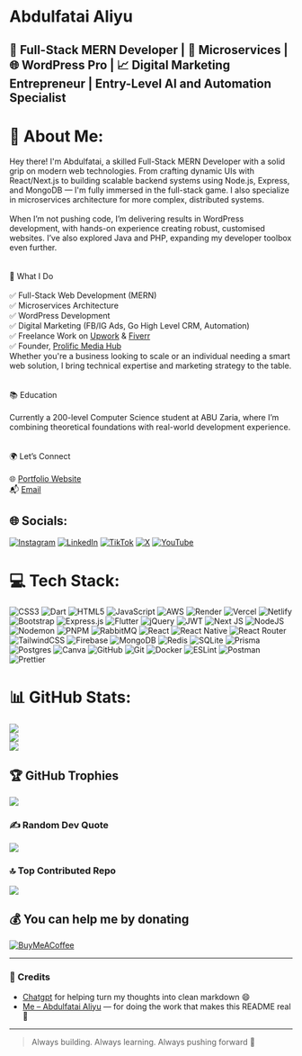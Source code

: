 # Abdulfatai Aliyu

## 🚀 Full-Stack MERN Developer | 🧠 Microservices | 🌐 WordPress Pro | 📈 Digital Marketing Entrepreneur | Entry-Level AI and Automation Specialist



# 💫 About Me:
Hey there! I'm Abdulfatai, a skilled Full-Stack MERN Developer with a solid grip on modern web technologies. From crafting dynamic UIs with React/Next.js to building scalable backend systems using Node.js, Express, and MongoDB — I'm fully immersed in the full-stack game. I also specialize in microservices architecture for more complex, distributed systems.<br><br>When I’m not pushing code, I’m delivering results in WordPress development, with hands-on experience creating robust, customised websites. I’ve also explored Java and PHP, expanding my developer toolbox even further.<br><br><br>🚀 What I Do<br><br>    ✅ Full-Stack Web Development (MERN)<br>    ✅ Microservices Architecture<br>    ✅ WordPress Development<br>    ✅ Digital Marketing (FB/IG Ads, Go High Level CRM, Automation)<br>     ✅ Freelance Work on [Upwork](https://www.upwork.com/freelancers/~01947ddbabf861c9db?mp_source=share) & [Fiverr](https://www.fiverr.com/s/KeRpB3W) <br>
✅ Founder, [Prolific Media Hub](https://itz-abdulfatai.github.io/portfolio/smma-abdul/)<br>Whether you're a business looking to scale or an individual needing a smart web solution, I bring technical expertise and marketing strategy to the table.<br><br><br>📚 Education<br><br>Currently a 200-level Computer Science student at ABU Zaria, where I’m combining theoretical foundations with real-world development experience.<br><br><br>🌍 Let’s Connect<br><br> 🌐 [Portfolio Website](https://abdul-portfolio-lw7s.onrender.com/)<br>    📬 [Email](mailto:abdulfataialiyu4@gmail.com)<br>


## 🌐 Socials:
[![Instagram](https://img.shields.io/badge/Instagram-%23E4405F.svg?logo=Instagram&logoColor=white)](https://instagram.com/itz_abdul.fatai) [![LinkedIn](https://img.shields.io/badge/LinkedIn-%230077B5.svg?logo=linkedin&logoColor=white)](https://linkedin.com/in/abdulfatai-aliyu-b1900a293) [![TikTok](https://img.shields.io/badge/TikTok-%23000000.svg?logo=TikTok&logoColor=white)](https://tiktok.com/@itz_abdulfatai) [![X](https://img.shields.io/badge/X-black.svg?logo=X&logoColor=white)](https://x.com/itz_abdulfatai) [![YouTube](https://img.shields.io/badge/YouTube-%23FF0000.svg?logo=YouTube&logoColor=white)](https://youtube.com/@UCkG0oTca_YU10UkOUnZbIXA) 

# 💻 Tech Stack:
![CSS3](https://img.shields.io/badge/css3-%231572B6.svg?style=for-the-badge&logo=css3&logoColor=white) ![Dart](https://img.shields.io/badge/dart-%230175C2.svg?style=for-the-badge&logo=dart&logoColor=white) ![HTML5](https://img.shields.io/badge/html5-%23E34F26.svg?style=for-the-badge&logo=html5&logoColor=white) ![JavaScript](https://img.shields.io/badge/javascript-%23323330.svg?style=for-the-badge&logo=javascript&logoColor=%23F7DF1E) ![AWS](https://img.shields.io/badge/AWS-%23FF9900.svg?style=for-the-badge&logo=amazon-aws&logoColor=white) ![Render](https://img.shields.io/badge/Render-%46E3B7.svg?style=for-the-badge&logo=render&logoColor=white) ![Vercel](https://img.shields.io/badge/vercel-%23000000.svg?style=for-the-badge&logo=vercel&logoColor=white) ![Netlify](https://img.shields.io/badge/netlify-%23000000.svg?style=for-the-badge&logo=netlify&logoColor=#00C7B7) ![Bootstrap](https://img.shields.io/badge/bootstrap-%238511FA.svg?style=for-the-badge&logo=bootstrap&logoColor=white) ![Express.js](https://img.shields.io/badge/express.js-%23404d59.svg?style=for-the-badge&logo=express&logoColor=%2361DAFB) ![Flutter](https://img.shields.io/badge/Flutter-%2302569B.svg?style=for-the-badge&logo=Flutter&logoColor=white) ![jQuery](https://img.shields.io/badge/jquery-%230769AD.svg?style=for-the-badge&logo=jquery&logoColor=white) ![JWT](https://img.shields.io/badge/JWT-black?style=for-the-badge&logo=JSON%20web%20tokens) ![Next JS](https://img.shields.io/badge/Next-black?style=for-the-badge&logo=next.js&logoColor=white) ![NodeJS](https://img.shields.io/badge/node.js-6DA55F?style=for-the-badge&logo=node.js&logoColor=white) ![Nodemon](https://img.shields.io/badge/NODEMON-%23323330.svg?style=for-the-badge&logo=nodemon&logoColor=%BBDEAD) ![PNPM](https://img.shields.io/badge/pnpm-%234a4a4a.svg?style=for-the-badge&logo=pnpm&logoColor=f69220) ![RabbitMQ](https://img.shields.io/badge/rabbitmq-FF6600?style=for-the-badge&logo=rabbitmq&logoColor=white) ![React](https://img.shields.io/badge/react-%2320232a.svg?style=for-the-badge&logo=react&logoColor=%2361DAFB) ![React Native](https://img.shields.io/badge/react_native-%2320232a.svg?style=for-the-badge&logo=react&logoColor=%2361DAFB) ![React Router](https://img.shields.io/badge/React_Router-CA4245?style=for-the-badge&logo=react-router&logoColor=white) ![TailwindCSS](https://img.shields.io/badge/tailwindcss-%2338B2AC.svg?style=for-the-badge&logo=tailwind-css&logoColor=white) ![Firebase](https://img.shields.io/badge/firebase-a08021?style=for-the-badge&logo=firebase&logoColor=ffcd34) ![MongoDB](https://img.shields.io/badge/MongoDB-%234ea94b.svg?style=for-the-badge&logo=mongodb&logoColor=white) ![Redis](https://img.shields.io/badge/redis-%23DD0031.svg?style=for-the-badge&logo=redis&logoColor=white) ![SQLite](https://img.shields.io/badge/sqlite-%2307405e.svg?style=for-the-badge&logo=sqlite&logoColor=white) ![Prisma](https://img.shields.io/badge/Prisma-3982CE?style=for-the-badge&logo=Prisma&logoColor=white) ![Postgres](https://img.shields.io/badge/postgres-%23316192.svg?style=for-the-badge&logo=postgresql&logoColor=white) ![Canva](https://img.shields.io/badge/Canva-%2300C4CC.svg?style=for-the-badge&logo=Canva&logoColor=white) ![GitHub](https://img.shields.io/badge/github-%23121011.svg?style=for-the-badge&logo=github&logoColor=white) ![Git](https://img.shields.io/badge/git-%23F05033.svg?style=for-the-badge&logo=git&logoColor=white) ![Docker](https://img.shields.io/badge/docker-%230db7ed.svg?style=for-the-badge&logo=docker&logoColor=white) ![ESLint](https://img.shields.io/badge/ESLint-4B3263?style=for-the-badge&logo=eslint&logoColor=white) ![Postman](https://img.shields.io/badge/Postman-FF6C37?style=for-the-badge&logo=postman&logoColor=white) ![Prettier](https://img.shields.io/badge/prettier-%23F7B93E.svg?style=for-the-badge&logo=prettier&logoColor=black)
# 📊 GitHub Stats:
![](https://github-readme-stats.vercel.app/api?username=itz-abdulfatai&theme=dark&hide_border=false&include_all_commits=true&count_private=true)<br/>
![](https://nirzak-streak-stats.vercel.app/?user=itz-abdulfatai&theme=dark&hide_border=false)<br/>
![](https://github-readme-stats.vercel.app/api/top-langs/?username=itz-abdulfatai&theme=dark&hide_border=false&include_all_commits=true&count_private=true&layout=compact)

## 🏆 GitHub Trophies
![](https://github-profile-trophy.vercel.app/?username=itz-abdulfatai&theme=radical&no-frame=false&no-bg=true&margin-w=4)

### ✍️ Random Dev Quote
![](https://quotes-github-readme.vercel.app/api?type=vetical&theme=dark)

### 🔝 Top Contributed Repo
![](https://github-contributor-stats.vercel.app/api?username=itz-abdulfatai&limit=5&theme=dark&combine_all_yearly_contributions=true)

  ## 💰 You can help me by donating
  [![BuyMeACoffee](https://img.shields.io/badge/Buy%20Me%20a%20Coffee-ffdd00?style=for-the-badge&logo=buy-me-a-coffee&logoColor=black)](https://buymeacoffee.com/itz_abdulfatai) 

---

### 👏 Credits

- [Chatgpt](https://chatgpt.com) for helping turn my thoughts into clean markdown 😄  
- [Me – Abdulfatai Aliyu](https://abdul-portfolio-lw7s.onrender.com/) — for doing the work that makes this README real 💪

---

  > Always building. Always learning. Always pushing forward 🚀
<!-- Proudly created with GPRM ( https://gprm.itsvg.in ) -->
